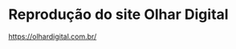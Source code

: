 # Reprodução do site Olhar Digital

https://olhardigital.com.br/

<img src="https://img.odcdn.com.br/wp-content/themes/olhardigital/views/default/assets/images/header-logo.webp" alt="">
